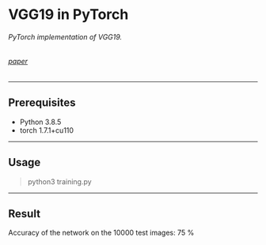 # VGG19 in PyTorch
###### PyTorch implementation of VGG19.
###### [paper](https://arxiv.org/pdf/1409.1556.pdf)
----------------
## Prerequisites
- Python 3.8.5
- torch 1.7.1+cu110

----------------
## Usage
> python3 training.py

----------------
## Result 
Accuracy of the network on the 10000 test images: 75 %
